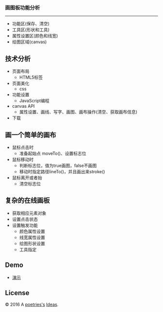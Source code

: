 ### 画图板功能分析
---

- 功能区(保存、清空)
- 工具区(形状和工具)
- 属性设置区(颜色和线宽)
- 绘图区域(canvas)

技术分析
---

- 页面布局
  - HTML5标签
- 页面美化
  - css
- 功能设置  
  - JavaScript编程
- canvas API
  - 属性设置、画线、写字、画图、画布操作(清空、获取画布信息)
- 下载

画一个简单的画布
---

- 鼠标点击时
  - 准备起始点 moveTo()、设置标志位
- 鼠标移动时
  - 判断标志位，值为true画图，false不画图
  - 移动时指定路径lineTo()，并且画出来stroke()
- 鼠标离开或者抬
  - 清空标志位

复杂的在线画板
---

- 获取相应元素对象
- 设置点击状态
- 设置触发功能
  - 颜色属性设置
  - 线宽属性设置
  - 绘图形状设置
  - 工具指定

Demo
---

- [演示](http://blog.poetries.top/drawing-board)

License
---

© 2016 A [poetries's](http://blog.poetries.top) [Ideas](https://github.com/poetries/ideas).